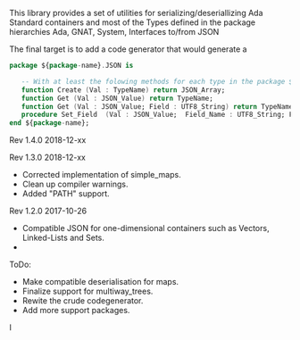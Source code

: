 This library provides a set of utilities for serializing/deseriallizing
Ada Standard containers and most of the Types defined in the package hierarchies
    Ada, GNAT, System, Interfaces
   to/from JSON

The final target is to add a code generator that would generate a
```Ada
package ${package-name}.JSON is

   -- With at least the folowing methods for each type in the package ${package-name}
   function Create (Val : TypeName) return JSON_Array;
   function Get (Val : JSON_Value) return TypeName;
   function Get (Val : JSON_Value; Field : UTF8_String) return TypeName;
   procedure Set_Field  (Val : JSON_Value;  Field_Name : UTF8_String; Field  : TypeName);
end ${package-name};
```

Rev 1.4.0 2018-12-xx

Rev 1.3.0 2018-12-xx
* Corrected implementation of simple_maps.
* Clean up compiler warnings.
* Added "PATH" support.

Rev 1.2.0 2017-10-26
 * Compatible JSON for one-dimensional containers such as Vectors, Linked-Lists and  Sets.
 *

ToDo:
 * Make compatible deserialisation for maps.
 * Finalize support for multiway_trees.
 * Rewite the crude codegenerator.
 * Add more support packages.

I
